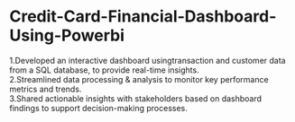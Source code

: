 # Credit-Card-Financial-Dashboard-Using-Powerbi

1.Developed an interactive dashboard usingtransaction and customer
  data from a SQL database, to provide real-time insights.  
2.Streamlined data processing & analysis to monitor key performance
  metrics and trends.  
3.Shared actionable insights with stakeholders based on dashboard 
  findings to support decision-making processes.  
